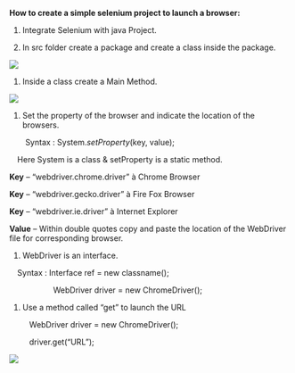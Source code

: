 ﻿**How to create a simple selenium project to launch a browser:**

1. Integrate Selenium with java Project.

1. In src folder create a package and create a class inside the package.

![](Aspose.Words.8d1b7c0f-bd39-4af6-9019-7c19ef769a5e.001.png)

1. Inside a class create a Main Method.

![](Aspose.Words.8d1b7c0f-bd39-4af6-9019-7c19ef769a5e.002.png)

1. Set the property of the browser and indicate the location of the browsers.

`    `Syntax : System.*setProperty*(key, value);

`  `Here System is a class & setProperty is a static method.

**Key** – “webdriver.chrome.driver” à Chrome Browser

**Key** – “webdriver.gecko.driver”  à Fire Fox Browser

**Key** – “webdriver.ie.driver”     à Internet Explorer

**Value** – Within double quotes copy and paste the location of the WebDriver file for corresponding browser.

1. WebDriver is an interface.

`  `Syntax : Interface ref = new classname();

`           `WebDriver driver  = new ChromeDriver();

1. Use a method called “get” to launch the URL

`     `WebDriver driver = new ChromeDriver();

`     `driver.get(“URL”);

![](Aspose.Words.8d1b7c0f-bd39-4af6-9019-7c19ef769a5e.003.png)


